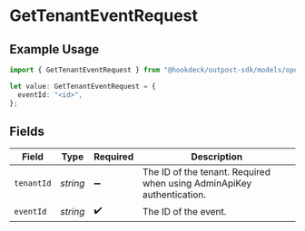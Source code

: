 # GetTenantEventRequest

## Example Usage

```typescript
import { GetTenantEventRequest } from "@hookdeck/outpost-sdk/models/operations";

let value: GetTenantEventRequest = {
  eventId: "<id>",
};
```

## Fields

| Field                                                                 | Type                                                                  | Required                                                              | Description                                                           |
| --------------------------------------------------------------------- | --------------------------------------------------------------------- | --------------------------------------------------------------------- | --------------------------------------------------------------------- |
| `tenantId`                                                            | *string*                                                              | :heavy_minus_sign:                                                    | The ID of the tenant. Required when using AdminApiKey authentication. |
| `eventId`                                                             | *string*                                                              | :heavy_check_mark:                                                    | The ID of the event.                                                  |